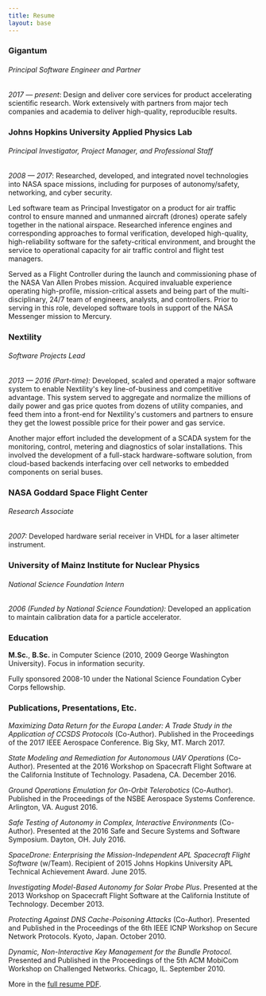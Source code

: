 ```yaml
---
title: Resume
layout: base
---
```


### Gigantum

###### Principal Software Engineer and Partner

*2017 &mdash; present*: Design and deliver core services for product accelerating scientific research.
Work extensively with partners from major tech companies and academia to deliver high-quality, reproducible results.


### Johns Hopkins University Applied Physics Lab

###### Principal Investigator, Project Manager, and Professional Staff

*2008 &mdash; 2017*: Researched, developed, and integrated novel technologies into NASA space missions, including for purposes of autonomy/safety, networking, and cyber security.

Led software team as Principal Investigator on a product for air traffic control to ensure manned and unmanned aircraft (drones) operate safely together in the national airspace. Researched inference engines and corresponding approaches to formal verification, developed high-quality, high-reliability software for the safety-critical environment, and brought the service to operational capacity for air traffic control and flight test managers.

Served as a Flight Controller during the launch and commissioning phase of the NASA Van Allen Probes mission. Acquired invaluable experience operating high-profile, mission-critical assets and being part of the multi-disciplinary, 24/7 team of engineers, analysts, and controllers. Prior to serving in this role, developed software tools in support of the NASA Messenger mission to Mercury.


### Nextility

###### Software Projects Lead

*2013 &mdash; 2016 (Part-time):* Developed, scaled and operated a major software system to enable Nextility's key line-of-business and competitive advantage. This system served to aggregate and normalize the millions of daily power and gas price quotes from dozens of utility companies, and feed them into a front-end for Nextility's customers and partners to ensure they get the lowest possible price for their power and gas service.

Another major effort included the development of a SCADA system for the monitoring, control, metering and diagnostics of solar installations. This involved the development of a full-stack hardware-software solution, from cloud-based backends interfacing over cell networks to embedded components on serial buses.


### NASA Goddard Space Flight Center

###### Research Associate

*2007:* Developed hardware serial receiver in VHDL for a laser altimeter instrument.


### University of Mainz Institute for Nuclear Physics

###### National Science Foundation Intern

*2006 (Funded by National Science Foundation):* Developed an application to maintain calibration data for a particle accelerator.


### Education

**M.Sc.**, **B.Sc.** in Computer Science (2010, 2009 George Washington University). Focus in information security.

Fully sponsored 2008-10 under the National Science Foundation Cyber Corps fellowship.

### Publications, Presentations, Etc.

_Maximizing Data Return for the Europa Lander: A Trade Study in the Application of CCSDS Protocols_ (Co-Author). Published in the Proceedings of the 2017 IEEE Aerospace Conference. Big Sky, MT. March 2017.

_State Modeling and Remediation for Autonomous UAV Operations_ (Co-Author). Presented at the 2016 Workshop on Spacecraft Flight Software at the California Institute of Technology. Pasadena, CA. December 2016.

_Ground Operations Emulation for On-Orbit Telerobotics_ (Co-Author). Published in the Proceedings of the NSBE Aerospace Systems Conference. Arlington, VA. August 2016.

_Safe Testing of Autonomy in Complex, Interactive Environments_ (Co-Author). Presented at the 2016 Safe and Secure Systems and Software Symposium. Dayton, OH. July 2016.

_SpaceDrone: Enterprising the Mission-Independent APL Spacecraft Flight Software_ (w/Team). Recipient of 2015 Johns Hopkins University APL Technical Achievement Award. June 2015.

_Investigating Model-Based Autonomy for Solar Probe Plus_. Presented at the 2013 Workshop on Spacecraft Flight Software at the California Institute of Technology. December 2013.

_Protecting Against DNS Cache-Poisoning Attacks_ (Co-Author). Presented and Published in the Proceedings of the 6th IEEE ICNP Workshop on Secure Network Protocols. Kyoto, Japan. October 2010.

_Dynamic, Non-Interactive Key Management for the Bundle Protocol_. Presented and Published in the Proceedings of the 5th ACM MobiCom Workshop on Challenged Networks. Chicago, IL. September 2010.

More in the [full resume PDF](/vanbesien_resume_201604.pdf).
